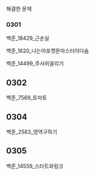해결한 문제

### 0301
백준_18429_근손실
  
백준_1620_나는야포켓몬마스터이다솜
  
백준_14499_주사위굴리기

## 0302
백준_7569_토마토

## 0304
백준_2583_영역구하기

## 0305
백준_14559_스타트와링크
